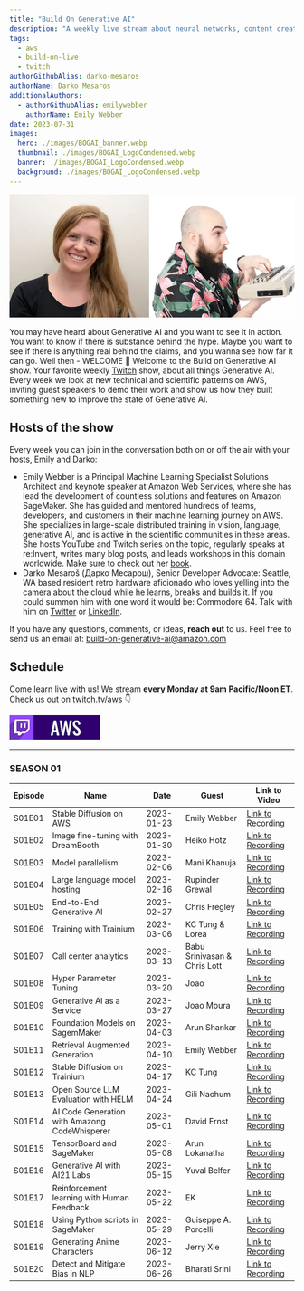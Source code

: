```yaml
---
title: "Build On Generative AI"
description: "A weekly live stream about neural networks, content creation, and gradient descent at scale. Basically all things Generative AI." 
tags:
  - aws
  - build-on-live
  - twitch
authorGithubAlias: darko-mesaros
authorName: Darko Mesaros
additionalAuthors: 
  - authorGithubAlias: emilywebber
    authorName: Emily Webber
date: 2023-07-31
images:
  hero: ./images/BOGAI_banner.webp
  thumbnail: ./images/BOGAI_LogoCondensed.webp
  banner: ./images/BOGAI_LogoCondensed.webp
  background: ./images/BOGAI_LogoCondensed.webp
---
```


![Headshots of the hosts, Emily and Darko](images/emily-darko-header.webp)

You may have heard about Generative AI and you want to see it in action. You want to know if there is substance behind the hype. Maybe you want to see if there is anything real behind the claims, and you wanna see how far it can go. Well then - WELCOME 👋 Welcome to the Build on Generative AI show. Your favorite weekly [Twitch](https://twitch.tv/aws) show, about all things Generative AI. Every week we look at new technical and scientific patterns on AWS, inviting guest speakers to demo their work and show us how they built something new to improve the state of Generative AI.

## Hosts of the show

Every week you can join in the conversation both on or off the air with your hosts, Emily and Darko:

- Emily Webber is a Principal Machine Learning Specialist Solutions Architect and keynote speaker at Amazon Web Services, where she has lead the development of countless solutions and features on Amazon SageMaker. She has guided and mentored hundreds of teams, developers, and customers in their machine learning journey on AWS. She specializes in large-scale distributed training in vision, language, generative AI, and is active in the scientific communities in these areas. She hosts YouTube and Twitch series on the topic, regularly speaks at re:Invent, writes many blog posts, and leads workshops in this domain worldwide. Make sure to check out her [book](bit.ly/dist-train-book).
- Darko Mesaroš (Дарко Месарош), Senior Developer Advocate: Seattle, WA based resident retro hardware aficionado who loves yelling into the camera about the cloud while he learns, breaks and builds it. If you could summon him with one word it would be: Commodore 64. Talk with him on [Twitter](https://twitter.com/darkosubotica) or [LinkedIn](https://www.linkedin.com/in/darko-mesaros/).

If you have any questions, comments, or ideas, **reach out** to us. Feel free to send us an email at: [build-on-generative-ai@amazon.com](mailto:build-on-generative-ai@amazon.com)

## Schedule

Come learn live with us! We stream **every Monday at 9am Pacific/Noon ET**. Check us out on [twitch.tv/aws](https://twitch.tv/aws) 👇

<a href="https://twitch.tv/aws"><img src="images/twitch_button_small.jpg" style="margin-left: 0" alt=""/></a>

---

### SEASON 01

| Episode | Name | Date | Guest | Link to Video
|--|--|--|--|--|
| S01E01 | Stable Diffusion on AWS | 2023-01-23  | Emily Webber | [Link to Recording](https://www.twitch.tv/videos/1723458659) |
| S01E02 | Image fine-tuning with DreamBooth | 2023-01-30 | Heiko Hotz | [Link to Recording](https://www.twitch.tv/videos/1723455490) |
| S01E03 | Model parallelism | 2023-02-06  | Mani Khanuja | [Link to Recording](https://www.twitch.tv/videos/1730603390) |
| S01E04 | Large language model hosting | 2023-02-16  | Rupinder Grewal | [Link to Recording](https://www.twitch.tv/videos/1737303732) |
| S01E05 | End-to-End Generative AI | 2023-02-27 | Chris Fregley | [Link to Recording](https://www.twitch.tv/videos/1750991442) |
| S01E06 | Training with Trainium | 2023-03-06 | KC Tung & Lorea | [Link to Recording](https://www.twitch.tv/videos/1757741525) |
| S01E07 | Call center analytics | 2023-03-13 | Babu Srinivasan & Chris Lott  | [Link to Recording](https://www.twitch.tv/videos/1764149016) |
| S01E08 | Hyper Parameter Tuning | 2023-03-20 | Joao | [Link to Recording](https://www.twitch.tv/videos/1874381282) |
| S01E09 | Generative AI as a Service | 2023-03-27 | Joao Moura | [Link to Recording](https://www.twitch.tv/videos/1779030313) |
| S01E10 | Foundation Models on SagemMaker | 2023-04-03 | Arun Shankar | [Link to Recording](https://www.twitch.tv/videos/1783794727) |
| S01E11 | Retrieval Augmented Generation | 2023-04-10 | Emily Webber | [Link to Recording](https://www.twitch.tv/videos/1874397501) |
| S01E12 | Stable Diffusion on Trainium | 2023-04-17 | KC Tung | [Link to Recording](https://www.twitch.tv/videos/1887068591) |
| S01E13 | Open Source LLM Evaluation with HELM | 2023-04-24 | Gili Nachum | [Link to Recording](https://www.twitch.tv/videos/1802472662) |
| S01E14 | AI Code Generation with Amazong CodeWhisperer | 2023-05-01  | David Ernst | [Link to Recording](https://www.twitch.tv/videos/1838758252) |
| S01E15 | TensorBoard and SageMaker | 2023-05-08| Arun Lokanatha | [Link to Recording](https://www.twitch.tv/videos/1887068690) |
| S01E16 | Generative AI with AI21 Labs | 2023-05-15  | Yuval Belfer | [Link to Recording](https://www.twitch.tv/videos/1820667936) |
| S01E17 | Reinforcement learning with Human Feedback | 2023-05-22 | EK | [Link to Recording](https://www.twitch.tv/videos/1874397560) |
| S01E18 | Using Python scripts in SageMaker | 2023-05-29 | Guiseppe A. Porcelli | [Link to Recording](https://www.twitch.tv/videos/1874399514) |
| S01E19 | Generating Anime Characters | 2023-06-12  | Jerry Xie | [Link to Recording](https://www.twitch.tv/videos/1846585379) |
| S01E20 | Detect and Mitigate Bias in NLP | 2023-06-26 | Bharati Srini | [Link to Recording](https://www.twitch.tv/videos/1874380802) |
